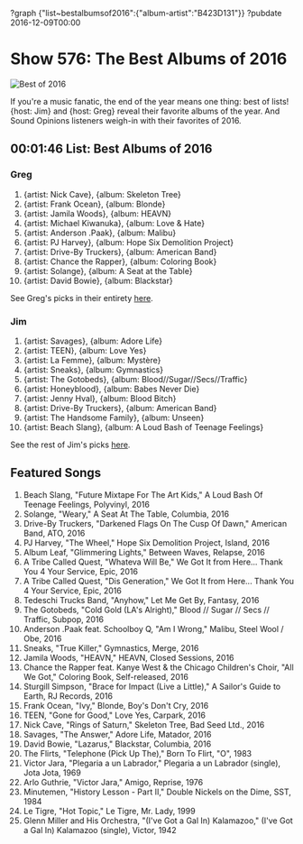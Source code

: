 ?graph {"list~bestalbumsof2016":{"album-artist":"B423D131"}}
?pubdate 2016-12-09T00:00

# Show 576: The Best Albums of 2016

![Best of 2016](http://sound-images.s3.amazonaws.com/images/2016/bestof2016_web.png)

If you're a music fanatic, the end of the year means one thing: best of lists! {host: Jim} and {host: Greg} reveal their favorite albums of the year. And Sound Opinions listeners weigh-in with their favorites of 2016.


## 00:01:46 List: Best Albums of 2016
### Greg
1. {artist: Nick Cave}, {album: Skeleton Tree}
2. {artist: Frank Ocean}, {album: Blonde}
3. {artist: Jamila Woods}, {album: HEAVN}
4. {artist: Michael Kiwanuka}, {album: Love & Hate}
5. {artist: Anderson .Paak}, {album: Malibu}
6. {artist: PJ Harvey}, {album: Hope Six Demolition Project}
7. {artist: Drive-By Truckers}, {album: American Band}
8. {artist: Chance the Rapper}, {album: Coloring Book}
9. {artist: Solange}, {album: A Seat at the Table}
10. {artist: David Bowie}, {album: Blackstar}

See Greg's picks in their entirety [here](http://www.chicagotribune.com/entertainment/music/kot/sc-ent-1130-best-rock-2016-20161129-column.html).


### Jim
1. {artist: Savages}, {album: Adore Life}
2. {artist: TEEN}, {album: Love Yes}
3. {artist: La Femme}, {album: Mystère}
4. {artist: Sneaks}, {album: Gymnastics}
5. {artist: The Gotobeds}, {album: Blood//Sugar//Secs//Traffic}
6. {artist: Honeyblood}, {album: Babes Never Die}
7. {artist: Jenny Hval}, {album: Blood Bitch}
8. {artist: Drive-By Truckers}, {album: American Band}
9. {artist: The Handsome Family}, {album: Unseen}
10. {artist: Beach Slang}, {album: A Loud Bash of Teenage Feelings}

See the rest of Jim's picks [here](https://www.wbez.org/shows/jim-derogatis/the-best-albums-of-2016-savages-teen-la-femme-sneaks-gotobeds-and-the-next-35/3fc76136-f08e-48b7-834a-f500612ab4b3). 



## Featured Songs

1. Beach Slang, "Future Mixtape For The Art Kids," A Loud Bash Of Teenage Feelings, Polyvinyl, 2016
1. Solange, "Weary," A Seat At The Table, Columbia, 2016
1. Drive-By Truckers, "Darkened Flags On The Cusp Of Dawn," American Band, ATO, 2016
1. PJ Harvey, "The Wheel," Hope Six Demolition Project, Island, 2016
1. Album Leaf, "Glimmering Lights," Between Waves, Relapse, 2016
1. A Tribe Called Quest, "Whateva Will Be," We Got It from Here... Thank You 4 Your Service, Epic, 2016
1. A Tribe Called Quest, "Dis Generation," We Got It from Here... Thank You 4 Your Service, Epic, 2016
1. Tedeschi Trucks Band, "Anyhow," Let Me Get By, Fantasy, 2016
1. The Gotobeds, "Cold Gold (LA's Alright)," Blood // Sugar // Secs // Traffic, Subpop, 2016
1. Anderson .Paak feat. Schoolboy Q, "Am I Wrong," Malibu, Steel Wool / Obe, 2016
1. Sneaks, "True Killer," Gymnastics, Merge, 2016
1. Jamila Woods, "HEAVN," HEAVN, Closed Sessions, 2016
1. Chance the Rapper feat. Kanye West & the Chicago Children's Choir, "All We Got," Coloring Book, Self-released, 2016
1. Sturgill Simpson, "Brace for Impact (Live a Little)," A Sailor's Guide to Earth, RJ Records, 2016
1. Frank Ocean, "Ivy," Blonde, Boy's Don't Cry, 2016
1. TEEN, "Gone for Good," Love Yes, Carpark, 2016
1. Nick Cave, "Rings of Saturn," Skeleton Tree, Bad Seed Ltd., 2016
1. Savages, "The Answer," Adore Life, Matador, 2016
1. David Bowie, "Lazarus," Blackstar, Columbia, 2016
1. The Flirts, "Telephone (Pick Up The)," Born To Flirt, "O", 1983
1. Victor Jara, "Plegaria a un Labrador," Plegaria a un Labrador (single), Jota Jota, 1969
1. Arlo Guthrie, "Victor Jara," Amigo, Reprise, 1976
1. Minutemen, "History Lesson - Part II," Double Nickels on the Dime, SST, 1984
1. Le Tigre, "Hot Topic," Le Tigre, Mr. Lady, 1999
1. Glenn Miller and His Orchestra, "(I've Got a Gal In) Kalamazoo," (I've Got a Gal In) Kalamazoo (single), Victor, 1942

